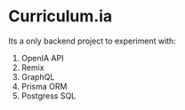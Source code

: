 # Curriculum.ia

Its a only backend project to experiment with:

1. OpenIA API
2. Remix
3. GraphQL
4. Prisma ORM
5. Postgress SQL

